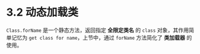 # 3.2 动态加载类

`Class.forName` 是一个静态方法，返回指定 **全限定类名** 的 `class` 对象，其作用简单记忆为 `get class for name`，上节中，通过 `forName` 方法简化了 **类加载器** 的使用。
